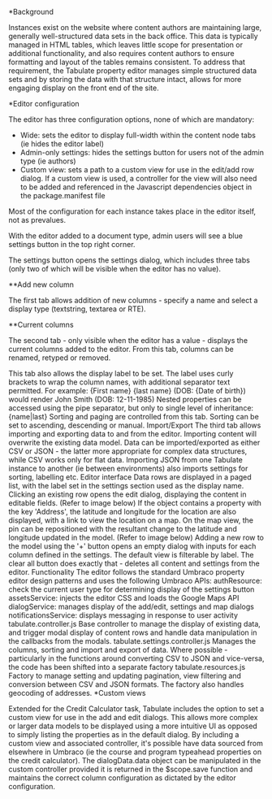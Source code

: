 *Background

Instances exist on the website where content authors are maintaining large, generally well-structured data sets in the back office. This data is typically managed in HTML tables, which leaves little scope for presentation or additional functionality, and also requires content authors to ensure formatting and layout of the tables remains consistent.
To address that requirement, the Tabulate property editor manages simple structured data sets and by storing the data with that structure intact, allows for more engaging display on the front end of the site.

*Editor configuration

The editor has three configuration options, none of which are mandatory:

- Wide: sets the editor to display full-width within the content node tabs (ie hides the editor label)
- Admin-only settings: hides the settings button for users not of the admin type (ie authors)
- Custom view: sets a path to a custom view for use in the edit/add row dialog. If a custom view is used, a controller for the view will also need to be added and referenced in the Javascript dependencies object in the package.manifest file

Most of the configuration for each instance takes place in the editor itself, not as prevalues.

With the editor added to a document type, admin users will see a blue settings button in the top right corner.

The settings button opens the settings dialog, which includes three tabs (only two of which will be visible when the editor has no value).

**Add new column

The first tab allows addition of new columns - specify a name and select a display type (textstring, textarea or RTE).

**Current columns

The second tab - only visible when the editor has a value - displays the current columns added to the editor. From this tab, columns can be renamed, retyped or removed. 

This tab also allows the display label to be set. The label uses curly brackets to wrap the column names, with additional separator text permitted. For example:
{First name} {last name} (DOB: {Date of birth}) would render John Smith (DOB: 12-11-1985)
Nested properties can be accessed using the pipe separator, but only to single level of inheritance:
{name|last}
Sorting and paging are controlled from this tab. Sorting can be set to ascending, descending or manual.
Import/Export
The third tab allows importing and exporting data to and from the editor. Importing content will overwrite the existing data model. Data can be imported/exported as either CSV or JSON - the latter more appropriate for complex data structures, while CSV works only for flat data.
Importing JSON from one Tabulate instance to another (ie between environments) also imports settings for sorting, labelling etc.
Editor interface
Data rows are displayed in a paged list, with the label set in the settings section used as the display name. 
Clicking an existing row opens the edit dialog, displaying the content in editable fields. (Refer to image below)
If the object contains a property with the key 'Address', the latitude and longitude for the location are also displayed, with a link to view the location on a map.
On the map view, the pin can be repositioned with the resultant change to the latitude and longitude updated in the model. (Refer to image below)
Adding a new row to the model using the '+' button opens an empty dialog with inputs for each column defined in the settings.
The default view is filterable by label.
The clear all button does exactly that - deletes all content and settings from the editor.
Functionality
The editor follows the standard Umbraco property editor design patterns and uses the following Umbraco APIs:
authResource: check the current user type for determining display of the settings button
assetsService: injects the editor CSS and loads the Google Maps API
dialogService: manages display of the add/edit, settings and map dialogs
notificationsService: displays messaging in response to user activity
tabulate.controller.js
Base controller to manage the display of existing data, and trigger modal display of content rows and handle data manipulation in the callbacks from the modals.
tabulate.settings.controller.js
Manages the columns, sorting and import and export of data. Where possible - particularly in the functions around converting CSV to JSON and vice-versa, the code has been shifted into a separate factory
tabulate.resources.js
Factory to manage setting and updating pagination, view filtering and conversion between CSV and JSON formats. The factory also handles geocoding of addresses.
*Custom views

Extended for the Credit Calculator task, Tabulate includes the option to set a custom view for use in the add and edit dialogs. This allows more complex or larger data models to be displayed using a more intuitive UI as opposed to simply listing the properties as in the default dialog.
By including a custom view and associated controller, it's possible have data sourced from elsewhere in Umbraco (ie the course and program typeahead properties on the credit calculator). 
The dialogData.data object can be manipulated in the custom controller provided it is returned in the $scope.save function and maintains the correct column configuration as dictated by the editor configuration.
